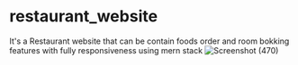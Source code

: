 # restaurant_website
It's a Restaurant website that can be contain foods order and room bokking features with fully responsiveness using mern stack
![Screenshot (470)](https://github.com/atul1617/restaurant_website/assets/57282448/12d58722-942b-4d5e-9c0b-6a510405b11b)
